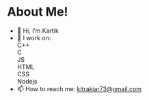 # About Me!
- 👋 Hi, I’m Kartik
- 🌱 I work on:
    <div>C++</div>
    <div>C</div>
    <div>JS</div>
    <div>HTML</div>
    <div>CSS</div>
    <div>Nodejs</div>
- 📫 How to reach me: kitrakiar73@gmail.com
